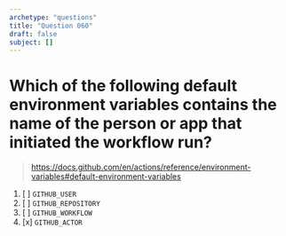```yaml
---
archetype: "questions"
title: "Question 060"
draft: false
subject: []
---
```


# Which of the following default environment variables contains the name of the person or app that initiated the workflow run?

> https://docs.github.com/en/actions/reference/environment-variables#default-environment-variables

1. [ ] `GITHUB_USER`
1. [ ] `GITHUB_REPOSITORY`
1. [ ] `GITHUB_WORKFLOW`
1. [x] `GITHUB_ACTOR`
